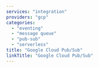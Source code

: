 ```yaml
---
services: "integration"
providers: "gcp"
categories:
  - "eventing"
  - "message queue"
  - "pub-sub"
  - "serverless"
title: "Google Cloud Pub/Sub"
linkTitle: "Google Cloud Pub/Sub"
---
```

